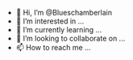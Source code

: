 - 👋 Hi, I’m @Blueschamberlain
- 👀 I’m interested in ...
- 🌱 I’m currently learning ...
- 💞️ I’m looking to collaborate on ...
- 📫 How to reach me ...

<!---
Blueschamberlain/Blueschamberlain is a ✨ special ✨ repository because its `README.md` (this file) appears on your GitHub profile.
You can click the Preview link to take a look at your changes.
--->
